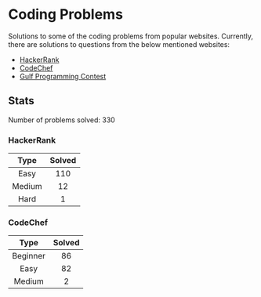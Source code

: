 # Coding Problems

Solutions to some of the coding problems from popular websites. Currently, there are solutions to questions from the below mentioned websites:
* [HackerRank](HackerRank "HackerRank")
* [CodeChef](CodeChef "CodeChef")
* [Gulf Programming Contest](Gulf%20Programming%20Contest "GPC")

## Stats

Number of problems solved: 330

### HackerRank

|Type|Solved|
|:---:|:---:|
|Easy|110|
|Medium|12|
|Hard|1|

### CodeChef

|Type|Solved|
|:---:|:---:|
|Beginner|86|
|Easy|82|
|Medium|2|